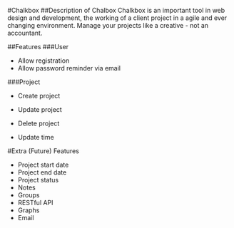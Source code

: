 #Chalkbox
##Description of Chalbox
Chalkbox is an important tool in web design and development, the working of a client project in a agile and ever changing environment. Manage your projects like a creative - not an accountant.

##Features
###User
* Allow registration
* Allow password reminder via email


###Project
* Create project

* Update project
* Delete project 

* Update time


#Extra (Future) Features
* Project start date
* Project end date
* Project status
* Notes
* Groups
* RESTful API 
* Graphs
* Email